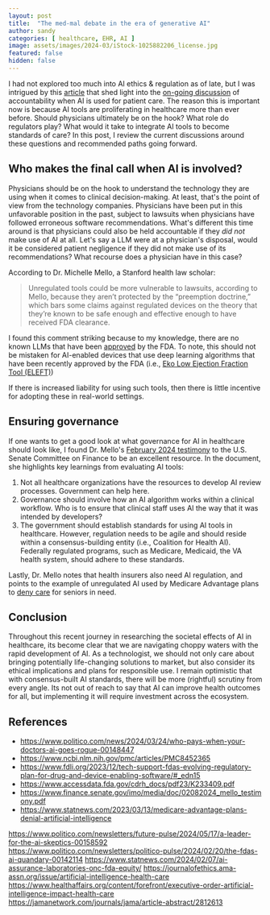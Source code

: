 ```yaml
---
layout: post
title:  "The med-mal debate in the era of generative AI"
author: sandy
categories: [ healthcare, EHR, AI ]
image: assets/images/2024-03/iStock-1025882206_license.jpg
featured: false
hidden: false
---
```


I had not explored too much into AI ethics & regulation as of late, but I was intrigued by this [article](https://www.politico.com/news/2024/03/24/who-pays-when-your-doctors-ai-goes-rogue-00148447) that shed light into the [on-going discussion](https://www.ncbi.nlm.nih.gov/pmc/articles/PMC8452365) of accountability when AI is used for patient care.  The reason this is important now is because AI tools are proliferating in healthcare more than ever before.  Should physicians ultimately be on the hook?  What role do regulators play?  What would it take to integrate AI tools to become standards of care?  In this post, I review the current discussions around these questions and recommended paths going forward.  

## Who makes the final call when AI is involved?
Physicians should be on the hook to understand the technology they are using when it comes to clinical decision-making.  At least, that's the point of view from the technology companies.  Physicians have been put in this unfavorable position in the past, subject to lawsuits when physicians have followed erroneous software recommendations.  What's different this time around is that physicians could also be held accountable if they *did not* make use of AI at all.  Let's say a LLM were at a physician's disposal, would it be considered patient negligence if they did not make use of its recommendations?  What recourse does a physician have in this case?

According to Dr. Michelle Mello, a Stanford health law scholar:

>Unregulated tools could be more vulnerable to lawsuits, according to Mello, because they aren’t protected by the “preemption doctrine,” which bars some claims against regulated devices on the theory that they’re known to be safe enough and effective enough to have received FDA clearance.

I found this comment striking because to my knowledge, there are no known LLMs that have been [approved](https://www.fdli.org/2023/12/tech-support-fdas-evolving-regulatory-plan-for-drug-and-device-enabling-software/#_edn15) by the FDA.  To note, this should not be mistaken for AI-enabled devices that use deep learning algorithms that have been recently approved by the FDA (i.e., [Eko Low Ejection Fraction Tool (ELEFT)](https://www.accessdata.fda.gov/cdrh_docs/pdf23/K233409.pdf)) 

If there is increased liability for using such tools, then there is little incentive for adopting these in real-world settings.

## Ensuring governance
If one wants to get a good look at what governance for AI in healthcare should look like, I found Dr. Mello's [February 2024 testimony](https://www.finance.senate.gov/imo/media/doc/02082024_mello_testimony.pdf) to the U.S. Senate Committee on Finance to be an excellent resource.  In the document, she highlights key learnings from evaluating AI tools:

1.  Not all healthcare organizations have the resources to develop AI review processes.  Government can help here.
2. Governance should involve how an AI algorithm works within a clinical workflow.  Who is to ensure that clinical staff uses AI the way that it was intended by developers?
3. The government should establish standards for using AI tools in healthcare.  However, regulation needs to be agile and should reside within a consensus-building entity (i.e., Coalition for Health AI).  Federally regulated programs, such as Medicare, Medicaid, the VA health system, should adhere to these standards.

Lastly, Dr. Mello notes that health insurers also need AI regulation, and points to the example of unregulated AI used by Medicare Advantage plans to [deny care](https://www.statnews.com/2023/03/13/medicare-advantage-plans-denial-artificial-intelligence) for seniors in need.


## Conclusion
Throughout this recent journey in researching the societal effects of AI in healthcare, its become clear that we are navigating choppy waters with the rapid development of AI.  As a technologist, we should not only care about bringing potentially life-changing solutions to market, but also consider its ethical implications and plans for responsible use.  I remain optimistic that with consensus-built AI standards, there will be more (rightful) scrutiny from every angle.  Its not out of reach to say that AI can improve health outcomes for all, but implementing it will require investment across the ecosystem. 

## References
+ <https://www.politico.com/news/2024/03/24/who-pays-when-your-doctors-ai-goes-rogue-00148447>
+ <https://www.ncbi.nlm.nih.gov/pmc/articles/PMC8452365>
+ <https://www.fdli.org/2023/12/tech-support-fdas-evolving-regulatory-plan-for-drug-and-device-enabling-software/#_edn15>
+ <https://www.accessdata.fda.gov/cdrh_docs/pdf23/K233409.pdf>
+ <https://www.finance.senate.gov/imo/media/doc/02082024_mello_testimony.pdf>
+ <https://www.statnews.com/2023/03/13/medicare-advantage-plans-denial-artificial-intelligence>

https://www.politico.com/newsletters/future-pulse/2024/05/17/a-leader-for-the-ai-skeptics-00158592
https://www.politico.com/newsletters/politico-pulse/2024/02/20/the-fdas-ai-quandary-00142114
https://www.statnews.com/2024/02/07/ai-assurance-laboratories-onc-fda-equity/
https://journalofethics.ama-assn.org/issue/artificial-intelligence-health-care
https://www.healthaffairs.org/content/forefront/executive-order-artificial-intelligence-impact-health-care
https://jamanetwork.com/journals/jama/article-abstract/2812613
